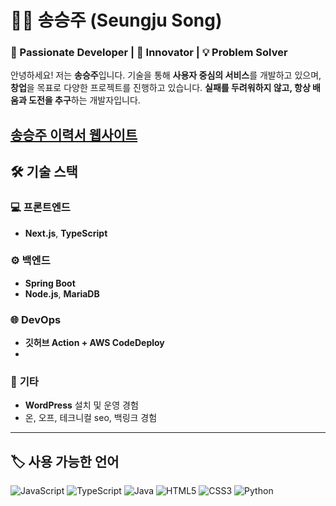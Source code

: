 
# 👨‍💻 송승주 (Seungju Song)

### 🌟 Passionate Developer | 🚀 Innovator | 💡 Problem Solver

안녕하세요! 저는 **송승주**입니다. 기술을 통해 **사용자 중심의 서비스**를 개발하고 있으며, **창업**을 목표로 다양한 프로젝트를 진행하고 있습니다. **실패를 두려워하지 않고, 항상 배움과 도전을 추구**하는 개발자입니다.

[송승주 이력서 웹사이트](https://resume.songseungju.dev/)
-----------

## 🛠️ 기술 스택

### 💻 **프론트엔드**
- **Next.js**, **TypeScript**

### ⚙️ **백엔드**
- **Spring Boot**
- **Node.js**, **MariaDB**

### 🌐 **DevOps**
- **깃허브 Action + AWS CodeDeploy**
- 

### 📝 **기타**
- **WordPress** 설치 및 운영 경험
- 온, 오프, 테크니컬 seo, 백링크 경험

---

## 🏷️ 사용 가능한 언어
![JavaScript](https://img.shields.io/badge/JavaScript-000000?style=for-the-badge&logo=javascript)
![TypeScript](https://img.shields.io/badge/TypeScript-3178C6?style=for-the-badge&logo=typescript)
![Java](https://img.shields.io/badge/Java-007396?style=for-the-badge&logo=java)
![HTML5](https://img.shields.io/badge/HTML5-E34F26?style=for-the-badge&logo=html5)
![CSS3](https://img.shields.io/badge/CSS3-1572B6?style=for-the-badge&logo=css3)
![Python](https://img.shields.io/badge/Python-3776AB?style=for-the-badge&logo=python)
